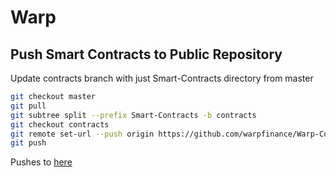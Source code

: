 # Warp

## Push Smart Contracts to Public Repository

Update contracts branch with just Smart-Contracts directory from master
```bash
git checkout master
git pull
git subtree split --prefix Smart-Contracts -b contracts
git checkout contracts
git remote set-url --push origin https://github.com/warpfinance/Warp-Contracts.git
git push
```

Pushes to [here](https://github.com/warpfinance/Warp-Contracts)
